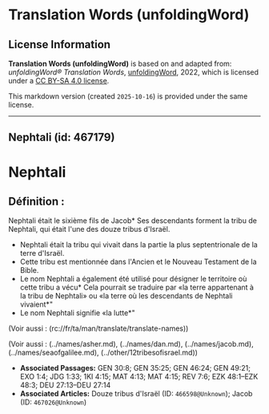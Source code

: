 # Translation Words (unfoldingWord)

## License Information

**Translation Words (unfoldingWord)** is based on and adapted from: _unfoldingWord® Translation Words_, [unfoldingWord](https://unfoldingword.org/utw), 2022, which is licensed under a [CC BY-SA 4.0 license](https://creativecommons.org/licenses/by-sa/4.0/legalcode.en).

This markdown version (created `2025-10-16`) is provided under the same license.



--------------------------------

## Nephtali (id: 467179)

Nephtali
========

Définition :
------------

Nephtali était le sixième fils de Jacob\* Ses descendants forment la tribu de Nephtali, qui était l'une des douze tribus d'Israël.

* Nephtali était la tribu qui vivait dans la partie la plus septentrionale de la terre d'Israël.
* Cette tribu est mentionnée dans l'Ancien et le Nouveau Testament de la Bible.
* Le nom Nephtali a également été utilisé pour désigner le territoire où cette tribu a vécu\* Cela pourrait se traduire par «la terre appartenant à la tribu de Nephtali» ou «la terre où les descendants de Nephtali vivaient\*"
* Le nom Nephtali signifie «la lutte\*"

(Voir aussi : (rc://fr/ta/man/translate/translate\-names))

(Voir aussi : (../names/asher.md), (../names/dan.md), (../names/jacob.md), (../names/seaofgalilee.md), (../other/12tribesofisrael.md))

* **Associated Passages:** GEN 30:8; GEN 35:25; GEN 46:24; GEN 49:21; EXO 1:4; JDG 1:33; 1KI 4:15; MAT 4:13; MAT 4:15; REV 7:6; EZK 48:1–EZK 48:3; DEU 27:13–DEU 27:14
* **Associated Articles:** Douze tribus d'Israël (ID: `466598@Unknown`); Jacob (ID: `467026@Unknown`)

